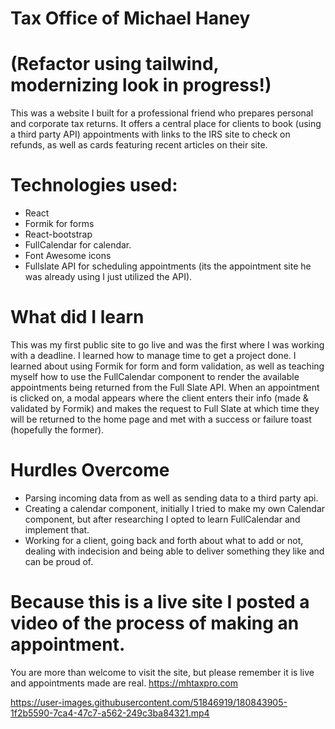 # Tax Office of Michael Haney
# (Refactor using tailwind, modernizing look in progress!)

This was a website I built for a professional friend who prepares personal and corporate tax returns.
It offers a central place for clients to book (using a third party API) appointments with links to
the IRS site to check on refunds, as well as cards featuring recent articles on their site.

# Technologies used:
* React
* Formik for forms
* React-bootstrap
* FullCalendar for calendar.
* Font Awesome icons
* Fullslate API for scheduling appointments (its the appointment site he was already using I just utilized the API).

# What did I learn
This was my first public site to go live and was the first where I was working with a deadline.
I learned how to manage time to get a project done. I learned about using Formik for form and form validation,
as well as teaching myself how to use the FullCalendar component to render the available appointments being returned from the Full Slate API.
When an appointment is clicked on, a modal appears where the client enters their info (made & validated by Formik) and makes the request to
Full Slate at which time they will be returned to the home page and met with a success or failure toast (hopefully the former).

# Hurdles Overcome
* Parsing incoming data from as well as sending data to a third party api.
* Creating a calendar component, initially I tried to make my own Calendar component, but after
  researching I opted to learn FullCalendar and implement that.
* Working for a client, going back and forth about what to add or not, dealing with
  indecision and being able to deliver something they like and can be proud of.



# Because this is a live site I posted a video of the process of making an appointment.
You are more than welcome to visit the site, but please remember it is live and appointments made are real.
https://mhtaxpro.com

https://user-images.githubusercontent.com/51846919/180843905-1f2b5590-7ca4-47c7-a562-249c3ba84321.mp4


